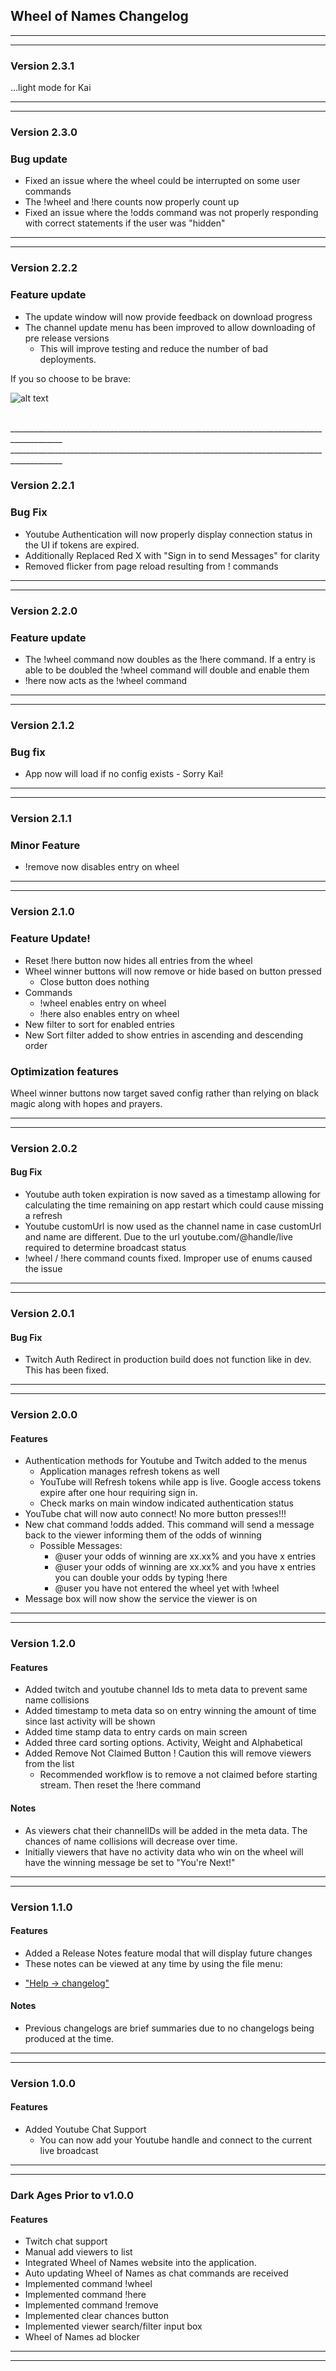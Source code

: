 ## Wheel of Names Changelog 
___________________________________________________________________________________________
___________________________________________________________________________________________

### Version 2.3.1

...light mode for Kai
___________________________________________________________________________________________
___________________________________________________________________________________________

### Version 2.3.0

### Bug update
- Fixed an issue where the wheel could be interrupted on some user commands
- The !wheel and !here counts now properly count up
- Fixed an issue where the !odds command was not properly responding with correct statements if the user was "hidden"

___________________________________________________________________________________________
___________________________________________________________________________________________

### Version 2.2.2

### Feature update
- The update window will now provide feedback on download progress
- The channel update menu has been improved to allow downloading of pre release versions
  - This will improve testing and reduce the number of bad deployments.

If you so choose to be brave:

![alt text](channels.png)

<br/>
___________________________________________________________________________________________
___________________________________________________________________________________________

### Version 2.2.1

### Bug Fix
- Youtube Authentication will now properly display connection status in the UI if tokens are expired.
- Additionally Replaced Red X with "Sign in to send Messages" for clarity
- Removed flicker from page reload resulting from ! commands
___________________________________________________________________________________________
___________________________________________________________________________________________

### Version 2.2.0

### Feature update
- The !wheel command now doubles as the !here command.  If a entry is able to be doubled the !wheel command will double and enable them
- !here now acts as the !wheel command
___________________________________________________________________________________________
___________________________________________________________________________________________

### Version 2.1.2

### Bug fix
- App now will load if no config exists - Sorry Kai!
___________________________________________________________________________________________
___________________________________________________________________________________________
### Version 2.1.1

### Minor Feature
- !remove now disables entry on wheel

___________________________________________________________________________________________
___________________________________________________________________________________________

### Version 2.1.0

### Feature Update!
- Reset !here button now hides all entries from the wheel
- Wheel winner buttons will now remove or hide based on button pressed
  - Close button does nothing
- Commands
  - !wheel enables entry on wheel
  - !here also enables entry on wheel
- New filter to sort for enabled entries
- New Sort filter added to show entries in ascending and descending order

### Optimization features
Wheel winner buttons now target saved config rather than relying on black magic along with hopes and prayers.

___________________________________________________________________________________________
___________________________________________________________________________________________

### Version 2.0.2

#### Bug Fix
- Youtube auth token expiration is now saved as a timestamp allowing for calculating the time remaining on app restart which could cause missing a refresh 
- Youtube customUrl is now used as the channel name in case customUrl and name are different. Due to the url youtube.com/@handle/live required to determine broadcast status
- !wheel / !here command counts fixed. Improper use of enums caused the issue
___________________________________________________________________________________________
___________________________________________________________________________________________

### Version 2.0.1

#### Bug Fix
- Twitch Auth Redirect in production build does not function like in dev. This has been fixed.
___________________________________________________________________________________________
___________________________________________________________________________________________

### Version 2.0.0

#### Features
- Authentication methods for Youtube and Twitch added to the menus
  - Application manages refresh tokens as well
  - YouTube will Refresh tokens while app is live. Google access tokens expire after one hour requiring sign in.
  - Check marks on main window indicated authentication status
- YouTube chat will now auto connect! No more button presses!!!
- New chat command !odds added. This command will send a message back to the viewer informing them of the odds of winning
  - Possible Messages:
    - @user your odds of winning are xx.xx% and you have x entries
    - @user your odds of winning are xx.xx% and you have x entries you can double your odds by typing !here
    - @user you have not entered the wheel yet with !wheel
- Message box will now show the service the viewer is on


___________________________________________________________________________________________
___________________________________________________________________________________________

### Version 1.2.0

#### Features
- Added twitch and youtube channel Ids to meta data to prevent same name collisions
- Added timestamp to meta data so on entry winning the amount of time since last activity will be shown
- Added time stamp data to entry cards on main screen
- Added three card sorting options. Activity, Weight and Alphabetical
- Added Remove Not Claimed Button ! Caution this will remove viewers from the list
  - Recommended workflow is to remove a not claimed before starting stream. Then reset the !here command

#### Notes
- As viewers chat their channelIDs will be added in the meta data. The chances of name collisions will decrease over time.
- Initially viewers that have no activity data who win on the wheel will have the winning message be set to "You're Next!"
___________________________________________________________________________________________
___________________________________________________________________________________________

### Version 1.1.0

#### Features
- Added a Release Notes feature modal that will display future changes
- These notes can be viewed at any time by using the file menu:
* ["Help -> changelog"]()

#### Notes
- Previous changelogs are brief summaries due to no changelogs being produced at the time.

___________________________________________________________________________________________
___________________________________________________________________________________________
### Version 1.0.0

#### Features
- Added Youtube Chat Support
  - You can now add your Youtube handle and connect to the current live broadcast

___________________________________________________________________________________________
___________________________________________________________________________________________

### Dark Ages Prior to v1.0.0

#### Features
- Twitch chat support
- Manual add viewers to list
- Integrated Wheel of Names website into the application.
- Auto updating Wheel of Names as chat commands are received
- Implemented command !wheel 
- Implemented command !here 
- Implemented command !remove
- Implemented clear chances button
- Implemented viewer search/filter input box
- Wheel of Names ad blocker
___________________________________________________________________________________________
___________________________________________________________________________________________